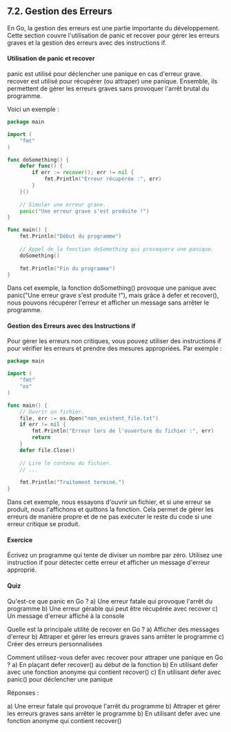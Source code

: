 ## 7.2. Gestion des Erreurs
En Go, la gestion des erreurs est une partie importante du développement. Cette section couvre l'utilisation de panic et recover pour gérer les erreurs graves et la gestion des erreurs avec des instructions if.

#### Utilisation de panic et recover
panic est utilisé pour déclencher une panique en cas d'erreur grave. recover est utilisé pour récupérer (ou attraper) une panique. Ensemble, ils permettent de gérer les erreurs graves sans provoquer l'arrêt brutal du programme.

Voici un exemple :

```go
package main

import (
    "fmt"
)

func doSomething() {
    defer func() {
        if err := recover(); err != nil {
            fmt.Println("Erreur récupérée :", err)
        }
    }()
    
    // Simuler une erreur grave.
    panic("Une erreur grave s'est produite !")
}

func main() {
    fmt.Println("Début du programme")
    
    // Appel de la fonction doSomething qui provoquera une panique.
    doSomething()
    
    fmt.Println("Fin du programme")
}
```

Dans cet exemple, la fonction doSomething() provoque une panique avec panic("Une erreur grave s'est produite !"), mais grâce à defer et recover(), nous pouvons récupérer l'erreur et afficher un message sans arrêter le programme.

#### Gestion des Erreurs avec des Instructions if
Pour gérer les erreurs non critiques, vous pouvez utiliser des instructions if pour vérifier les erreurs et prendre des mesures appropriées. Par exemple :

```go
package main

import (
    "fmt"
    "os"
)

func main() {
    // Ouvrir un fichier.
    file, err := os.Open("non_existent_file.txt")
    if err != nil {
        fmt.Println("Erreur lors de l'ouverture du fichier :", err)
        return
    }
    defer file.Close()
    
    // Lire le contenu du fichier.
    // ...
    
    fmt.Println("Traitement terminé.")
}
```
Dans cet exemple, nous essayons d'ouvrir un fichier, et si une erreur se produit, nous l'affichons et quittons la fonction. Cela permet de gérer les erreurs de manière propre et de ne pas exécuter le reste du code si une erreur critique se produit.

#### Exercice
Écrivez un programme qui tente de diviser un nombre par zéro. Utilisez une instruction if pour détecter cette erreur et afficher un message d'erreur approprié.

#### Quiz
Qu'est-ce que panic en Go ?
a) Une erreur fatale qui provoque l'arrêt du programme
b) Une erreur gérable qui peut être récupérée avec recover
c) Un message d'erreur affiché à la console

Quelle est la principale utilité de recover en Go ?
a) Afficher des messages d'erreur
b) Attraper et gérer les erreurs graves sans arrêter le programme
c) Créer des erreurs personnalisées

Comment utilisez-vous defer avec recover pour attraper une panique en Go ?
a) En plaçant defer recover() au début de la fonction
b) En utilisant defer avec une fonction anonyme qui contient recover()
c) En utilisant defer avec panic() pour déclencher une panique

Réponses :

a) Une erreur fatale qui provoque l'arrêt du programme
b) Attraper et gérer les erreurs graves sans arrêter le programme
b) En utilisant defer avec une fonction anonyme qui contient recover()